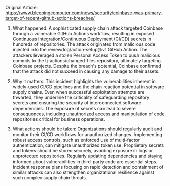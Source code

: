 Original Article: https://www.bleepingcomputer.com/news/security/coinbase-was-primary-target-of-recent-github-actions-breaches/

1) What happened: A sophisticated supply chain attack targeted Coinbase through a vulnerable GitHub Actions workflow, resulting in exposed Continuous Integration/Continuous Deployment (CI/CD) secrets in hundreds of repositories. The attack originated from malicious code injected into the reviewdog/action-setup@v1 GitHub Action. The attackers leveraged a stolen Personal Access Token to push malicious commits to the tj-actions/changed-files repository, ultimately targeting Coinbase projects. Despite the breach's potential, Coinbase confirmed that the attack did not succeed in causing any damage to their assets.

2) Why it matters: This incident highlights the vulnerabilities inherent in widely-used CI/CD pipelines and the chain reaction potential in software supply chains. Even when successful exploitation attempts are thwarted, they underline the criticality of safeguarding repository secrets and ensuring the security of interconnected software dependencies. The exposure of secrets can lead to severe consequences, including unauthorized access and manipulation of code repositories critical for business operations.

3) What actions should be taken: Organizations should regularly audit and monitor their CI/CD workflows for unauthorized changes. Implementing robust access controls, such as enforced use of multi-factor authentication, can mitigate unauthorized token use. Proprietary secrets and tokens should be stored securely, avoiding exposure in logs or unprotected repositories. Regularly updating dependencies and staying informed about vulnerabilities in third-party code are essential steps. Incident response plans focusing on rapid detection and containment of similar attacks can also strengthen organizational resilience against such complex supply chain threats.